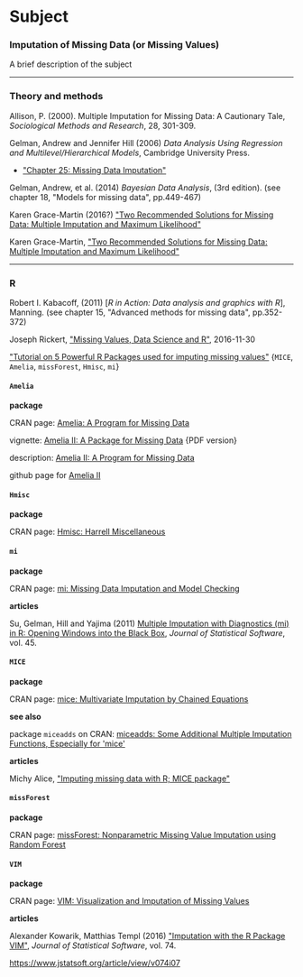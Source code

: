# Subject

### Imputation of Missing Data (or Missing Values)

A brief description of the subject

---
### Theory and methods

Allison, P. (2000). Multiple Imputation for Missing Data: A Cautionary Tale, _Sociological Methods and Research_, 28, 301-309.

Gelman, Andrew and Jennifer Hill (2006) _Data Analysis Using Regression and Multilevel/Hierarchical Models_, Cambridge University Press.
 * ["Chapter 25: Missing Data Imputation"](http://www.stat.columbia.edu/~gelman/arm/missing.pdf)

Gelman, Andrew, et al. (2014) _Bayesian Data Analysis_, (3rd edition). (see chapter 18, "Models for missing data", pp.449-467)

Karen Grace-Martin (2016?) ["Two Recommended Solutions for Missing Data: Multiple Imputation and Maximum Likelihood"](http://www.theanalysisfactor.com/missing-data-two-recommended-solutions/)

Karen Grace-Martin, ["Two Recommended Solutions for Missing Data: Multiple Imputation and Maximum Likelihood"](http://www.theanalysisfactor.com/missing-data-two-recommended-solutions/)

---
### R

Robert I. Kabacoff, (2011) [_R in Action: Data analysis and graphics with R_], Manning. (see chapter 15, "Advanced methods for missing data", pp.352-372)

Joseph Rickert, ["Missing Values, Data Science and R"](https://rviews.rstudio.com/2016/11/30/missing-values-data-science-and-r/), 2016-11-30

["Tutorial on 5 Powerful R Packages used for imputing missing values"](https://www.analyticsvidhya.com/blog/2016/03/tutorial-powerful-packages-imputing-missing-values/) {`MICE`, `Amelia`, `missForest`, `Hmisc`, `mi`}

#### `Amelia`

**package**

CRAN page: [Amelia: A Program for Missing Data](https://cran.r-project.org/web/packages/Amelia/index.html)

vignette: [Amelia II: A Package for Missing Data](https://cran.r-project.org/web/packages/Amelia/vignettes/amelia.pdf) {PDF version}

description: [Amelia II: A Program for Missing Data](http://gking.harvard.edu/amelia)

github page for [Amelia II](https://github.com/IQSS/Amelia)


#### `Hmisc`

**package**

CRAN page: [Hmisc: Harrell Miscellaneous](https://cran.r-project.org/web/packages/Hmisc/index.html)



#### `mi`

**package**

CRAN page: [mi: Missing Data Imputation and Model Checking](https://cran.r-project.org/web/packages/mi/index.html)

**articles**

Su, Gelman, Hill and Yajima (2011) [Multiple Imputation with Diagnostics (mi) in R: Opening Windows into the Black Box](http://www.stat.columbia.edu/~gelman/research/published/mipaper.pdf), _Journal of Statistical Software_, vol. 45.


#### `MICE`

**package**

CRAN page: [mice: Multivariate Imputation by Chained Equations](https://cran.r-project.org/web/packages/mice/index.html)


**see also**

package `miceadds` on CRAN: [miceadds: Some Additional Multiple Imputation Functions, Especially for 'mice'](https://cran.r-project.org/web/packages/miceadds/index.html)


**articles**

Michy Alice, ["Imputing missing data with R; MICE package"](https://www.r-bloggers.com/imputing-missing-data-with-r-mice-package/)

#### `missForest`

**package**

CRAN page: [missForest: Nonparametric Missing Value Imputation using Random Forest](https://cran.r-project.org/web/packages/missForest/index.html)



#### `VIM`

**package**

CRAN page: [VIM: Visualization and Imputation of Missing Values](https://cran.r-project.org/web/packages/VIM/index.html)

**articles**

Alexander Kowarik, Matthias Templ (2016) ["Imputation with the R Package VIM"](https://www.jstatsoft.org/article/view/v074i07), _Journal of Statistical Software_, vol. 74.



https://www.jstatsoft.org/article/view/v074i07
